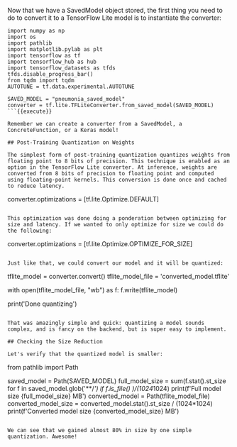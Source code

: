 Now that we have a SavedModel object stored, the first thing you need to do to convert it to a TensorFlow Lite model is to instantiate the converter:

```
import numpy as np
import os
import pathlib
import matplotlib.pylab as plt
import tensorflow as tf
import tensorflow_hub as hub
import tensorflow_datasets as tfds
tfds.disable_progress_bar()
from tqdm import tqdm
AUTOTUNE = tf.data.experimental.AUTOTUNE

SAVED_MODEL = "pneumonia_saved_model"
converter = tf.lite.TFLiteConverter.from_saved_model(SAVED_MODEL)
```{{execute}}

Remember we can create a converter from a SavedModel, a ConcreteFunction, or a Keras model!

## Post-Training Quantization on Weights

The simplest form of post-training quantization quantizes weights from floating point to 8 bits of precision. This technique is enabled as an option in the TensorFlow Lite converter. At inference, weights are converted from 8 bits of precision to floating point and computed using floating-point kernels. This conversion is done once and cached to reduce latency.

```
converter.optimizations = [tf.lite.Optimize.DEFAULT]
```{{execute}}

This optimization was done doing a ponderation between optimizing for size and latency. If we wanted to only optimize for size we could do the following:

```
converter.optimizations = [tf.lite.Optimize.OPTIMIZE_FOR_SIZE]
```

Just like that, we could convert our model and it will be quantized:

```
tflite_model = converter.convert()
tflite_model_file = 'converted_model.tflite'

with open(tflite_model_file, "wb") as f:
    f.write(tflite_model)

print('Done quantizing')
```{{execute}}

That was amazingly simple and quick: quantizing a model sounds complex, and is fancy on the backend, but is super easy to implement.

## Checking the Size Reduction

Let's verify that the quantized model is smaller:

```
from pathlib import Path

saved_model = Path(SAVED_MODEL)
full_model_size = sum(f.stat().st_size for f in saved_model.glob('**/*') if f.is_file() )/(1024*1024)
print(f'Full model size {full_model_size} MB')
converted_model = Path(tflite_model_file)
converted_model_size = converted_model.stat().st_size / (1024*1024)
print(f'Converted model size {converted_model_size} MB')


```{{execute}}

We can see that we gained almost 80% in size by one simple quantization. Awesome!